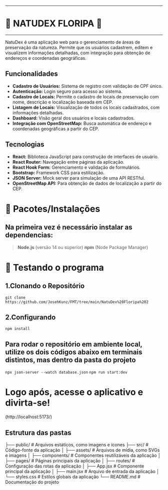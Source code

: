 
---------------------------------------------------------
#  🍃 **NATUDEX FLORIPA** 🍃 
---------------------------------------------------------
NatuDex é uma aplicação web para o gerenciamento de áreas de preservação da natureza. Permite que os usuários cadastrem, editem e visualizem informações detalhadas, com integração para obtenção de endereços e coordenadas geográficas.

## Funcionalidades

- **Cadastro de Usuários:** Sistema de registro com validação de CPF único.
- **Autenticação:** Login seguro para acesso ao sistema.
- **Cadastro de Locais:** Permite o cadastro de locais de preservação com nome, descrição e localização baseada em CEP.
- **Listagem de Locais:** Visualização de todos os locais cadastrados, com informações detalhadas.
- **Dashboard:** Visão geral dos usuários e locais cadastrados.
- **Integração com OpenStreetMap:** Busca automática de endereço e coordenadas geográficas a partir do CEP.

## Tecnologias

- **React:** Biblioteca JavaScript para construção de interfaces de usuário.
- **React Router:** Navegação entre páginas da aplicação.
- **React Hook Form:** Gerenciamento e validação de formulários.
- **Bootstrap:** Framework CSS para estilização.
- **JSON Server:** Mock server para simulação de uma API RESTful.
- **OpenStreetMap API:** Para obtenção de dados de localização a partir do CEP.


# 🌱 Pacotes/Instalações

## Na primeira vez é necessário instalar as dependencias:
>  **Node.js** (versão 14 ou superior)
>  **npm** (Node Package Manager)



# 🌱 Testando o programa


## 1.Clonando o Repositório
   `git clone https://github.com/JosehKunz/FMT/tree/main/NatuDex%20Floripa%202`

## 2.Configurando
`npm install`

## Para rodar o repositório em ambiente local, utilize os dois códigos abaixo em terminais distintos, mas dentro da pasta do projeto
`npx json-server --watch database.json`
`npm run start:dev`

# Logo após, acesse o aplicativo e divirta-se!
(http://localhost:5173/)


## Estrutura das pastas
├── public/              # Arquivos estáticos, como imagens e ícones
├── src/                 # Código-fonte da aplicação
│   ├── assets/          # Arquivos de mídia, como SVGs e imagens
│   ├── components/      # Componentes reutilizáveis da aplicação
│   ├── pages/           # Páginas principais da aplicação
│   ├── routes/          # Configuração das rotas da aplicação
│   ├── App.jsx          # Componente principal da aplicação
│   ├── main.jsx         # Arquivo de entrada da aplicação
│   └── styles.css       # Estilos globais da aplicação
└── README.md            # Documentação do projeto
